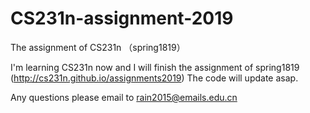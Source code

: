 # CS231n-assignment-2019
The assignment of CS231n （spring1819） 

I'm learning CS231n now and I will finish the assignment of spring1819 (http://cs231n.github.io/assignments2019)
The code will update asap.

Any questions please email to rain2015@emails.edu.cn

